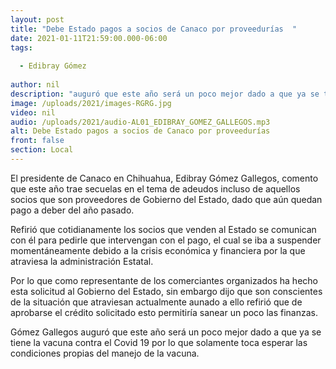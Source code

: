 ```yaml
---
layout: post
title: "Debe Estado pagos a socios de Canaco por proveedurías  "
date: 2021-01-11T21:59:00.000-06:00
tags:
  
  - Edibray Gómez
  
author: nil
description: "auguró que este año será un poco mejor dado a que ya se tiene la vacuna contra el Covid 19 "
image: /uploads/2021/images-RGRG.jpg
video: nil
audio: /uploads/2021/audio-AL01_EDIBRAY_GOMEZ_GALLEGOS.mp3
alt: Debe Estado pagos a socios de Canaco por proveedurías  
front: false
section: Local
---
```


El presidente de Canaco en Chihuahua, Edibray Gómez Gallegos, comento que este año trae secuelas en el tema de adeudos incluso de aquellos socios que son proveedores de Gobierno del Estado, dado que aún quedan pago a deber del año pasado. 

Refirió que cotidianamente los socios que venden al Estado se comunican con él para pedirle que intervengan con el pago, el cual se iba a suspender momentáneamente debido a la crisis económica y financiera por la que atraviesa la administración Estatal.

Por lo que como representante de los comerciantes organizados ha hecho esta solicitud al Gobierno del Estado, sin embargo dijo que son conscientes de la situación que atraviesan actualmente aunado a ello refirió que de aprobarse el crédito solicitado esto permitiría sanear un poco las finanzas.

Gómez Gallegos auguró que este año será un poco mejor dado a que ya se tiene la vacuna contra el Covid 19 por lo que solamente toca esperar las condiciones propias del manejo de la vacuna. 